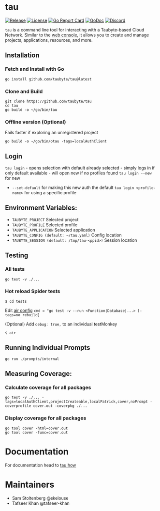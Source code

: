 # tau

[![Release](https://img.shields.io/github/release/taubyte/tau.svg)](https://github.com/taubyte/tau/releases)
[![License](https://img.shields.io/github/license/taubyte/tau)](LICENSE)
[![Go Report Card](https://goreportcard.com/badge/taubyte/tau)](https://goreportcard.com/report/taubyte/tau)
[![GoDoc](https://godoc.org/github.com/taubyte/tau?status.svg)](https://pkg.go.dev/github.com/taubyte/tau)
[![Discord](https://img.shields.io/discord/973677117722202152?color=%235865f2&label=discord)](https://tau.link/discord)

`tau` is a command line tool for interacting with a Taubyte-based Cloud Network. Similar to the [web console](https://console.taubyte.com), it allows you to create and manage projects, applications, resources, and more.

## Installation

### Fetch and Install with Go
```shell
go install github.com/taubyte/tau@latest
```

### Clone and Build
```shell
git clone https://github.com/taubyte/tau
cd tau
go build -o ~/go/bin/tau
```

### Offline version (Optional)
Fails faster if exploring an unregistered project
```shell
go build -o ~/go/bin/otau -tags=localAuthClient
```

## Login

`tau login`
    - opens selection with default already selected
    - simply logs in if only default available
    - will open new if no profiles found
`tau login --new` for new
  - `--set-default` for making this new auth the default
`tau login <profile-name>` for using a specific profile


## Environment Variables:
- `TAUBYTE_PROJECT` Selected project
- `TAUBYTE_PROFILE` Selected profile
- `TAUBYTE_APPLICATION` Selected application
- `TAUBYTE_CONFIG (default: ~/tau.yaml)` Config location
- `TAUBYTE_SESSION (default: /tmp/tau-<ppid>)` Session location

## Testing

### All tests
`go test -v ./...`

### Hot reload Spider tests
`$ cd tests`

Edit [air config](tests/.air.toml#L8) `cmd = "go test -v --run <Function|Database|...> [-tags=no_rebuild]`

(Optional) Add `debug: true,` to an individual testMonkey

`$ air`


## Running Individual Prompts

`go run ./prompts/internal`


## Measuring Coverage:

### Calculate coverage for all packages
```shell
go test -v ./... -tags=localAuthClient,projectCreateable,localPatrick,cover,noPrompt -coverprofile cover.out -coverpkg ./...
```

### Display coverage for all packages
```
go tool cover -html=cover.out
go tool cover -func=cover.out
```


# Documentation
For documentation head to [tau.how](https://tau.how/docs/tau)


# Maintainers
 - Sam Stoltenberg @skelouse
 - Tafseer Khan @tafseer-khan
